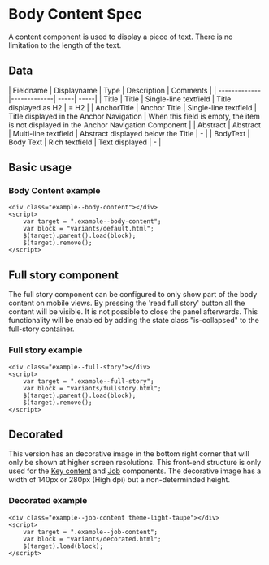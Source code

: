﻿# Body Content Spec

A content component is used to display a piece of text. There is no limitation to the length of the text.

## Data

| Fieldname | Displayname | Type  | Description | Comments |
| ------------- |-------------| -----| -----|
| Title        | Title         | Single-line textfield | Title displayed as H2                     | = H2 |
| AnchorTitle  | Anchor Title  | Single-line textfield | Title displayed in the Anchor Navigation  | When this field is empty, the item is not displayed in the Anchor Navigation Component |
| Abstract     | Abstract      | Multi-line textfield  | Abstract displayed below the Title        | -    |
| BodyText     | Body Text     | Rich textfield        | Text displayed                            | -   |

## Basic usage

### Body Content example
```example
<div class="example--body-content"></div>
<script>
	var target = ".example--body-content";
	var block = "variants/default.html";
	$(target).parent().load(block);
	$(target).remove();
</script>
```

## Full story component
The full story component can be configured to only show part of the body content on mobile views. By pressing the 'read full story' button all the content will be visible. It is not possible to close the panel afterwards.
This functionality will be enabled by adding the state class "is-collapsed" to the full-story container.

### Full story example
```example
<div class="example--full-story"></div>
<script>
	var target = ".example--full-story";
	var block = "variants/fullstory.html";
	$(target).parent().load(block);
	$(target).remove();
</script>
```

## Decorated
This version has an decorative image in the bottom right corner that will only be shown at higher screen resolutions.
This front-end structure is only used for the [Key content](../key-content) and [Job](../job) components.
The decorative image has a width of 140px or 280px (High dpi) but a non-determinded height.

### Decorated example
```example
<div class="example--job-content theme-light-taupe"></div>
<script>
	var target = ".example--job-content";
	var block = "variants/decorated.html";
	$(target).load(block);
</script>
```
